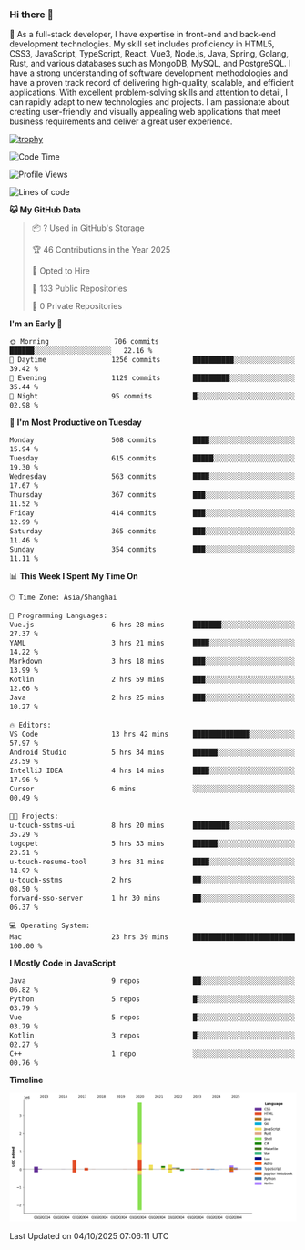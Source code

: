 ### Hi there 👋

🌱 As a full-stack developer, I have expertise in front-end and back-end development technologies. My skill set includes proficiency in HTML5, CSS3, JavaScript, TypeScript, React, Vue3, Node.js, Java, Spring, Golang, Rust, and various databases such as MongoDB, MySQL, and PostgreSQL. I have a strong understanding of software development methodologies and have a proven track record of delivering high-quality, scalable, and efficient applications. With excellent problem-solving skills and attention to detail, I can rapidly adapt to new technologies and projects. I am passionate about creating user-friendly and visually appealing web applications that meet business requirements and deliver a great user experience.

[![trophy](https://github-profile-trophy.vercel.app/?username=elton&rank=SECRET,SSS,SS,S,AAA,AA,A&theme=onedark&no-frame=true&margin-w=10)](https://github.com/ryo-ma/github-profile-trophy)

<!--START_SECTION:waka-->
![Code Time](http://img.shields.io/badge/Code%20Time-1%2C948%20hrs%2039%20mins-blue)

![Profile Views](http://img.shields.io/badge/Profile%20Views-0-blue)

![Lines of code](https://img.shields.io/badge/From%20Hello%20World%20I%27ve%20Written-5.9%20million%20lines%20of%20code-blue)

**🐱 My GitHub Data** 

> 📦 ? Used in GitHub's Storage 
 > 
> 🏆 46 Contributions in the Year 2025
 > 
> 💼 Opted to Hire
 > 
> 📜 133 Public Repositories 
 > 
> 🔑 0 Private Repositories 
 > 
**I'm an Early 🐤** 

```text
🌞 Morning                706 commits         ██████░░░░░░░░░░░░░░░░░░░   22.16 % 
🌆 Daytime                1256 commits        ██████████░░░░░░░░░░░░░░░   39.42 % 
🌃 Evening                1129 commits        █████████░░░░░░░░░░░░░░░░   35.44 % 
🌙 Night                  95 commits          █░░░░░░░░░░░░░░░░░░░░░░░░   02.98 % 
```
📅 **I'm Most Productive on Tuesday** 

```text
Monday                   508 commits         ████░░░░░░░░░░░░░░░░░░░░░   15.94 % 
Tuesday                  615 commits         █████░░░░░░░░░░░░░░░░░░░░   19.30 % 
Wednesday                563 commits         ████░░░░░░░░░░░░░░░░░░░░░   17.67 % 
Thursday                 367 commits         ███░░░░░░░░░░░░░░░░░░░░░░   11.52 % 
Friday                   414 commits         ███░░░░░░░░░░░░░░░░░░░░░░   12.99 % 
Saturday                 365 commits         ███░░░░░░░░░░░░░░░░░░░░░░   11.46 % 
Sunday                   354 commits         ███░░░░░░░░░░░░░░░░░░░░░░   11.11 % 
```


📊 **This Week I Spent My Time On** 

```text
🕑︎ Time Zone: Asia/Shanghai

💬 Programming Languages: 
Vue.js                   6 hrs 28 mins       ███████░░░░░░░░░░░░░░░░░░   27.37 % 
YAML                     3 hrs 21 mins       ████░░░░░░░░░░░░░░░░░░░░░   14.22 % 
Markdown                 3 hrs 18 mins       ███░░░░░░░░░░░░░░░░░░░░░░   13.99 % 
Kotlin                   2 hrs 59 mins       ███░░░░░░░░░░░░░░░░░░░░░░   12.66 % 
Java                     2 hrs 25 mins       ███░░░░░░░░░░░░░░░░░░░░░░   10.27 % 

🔥 Editors: 
VS Code                  13 hrs 42 mins      ██████████████░░░░░░░░░░░   57.97 % 
Android Studio           5 hrs 34 mins       ██████░░░░░░░░░░░░░░░░░░░   23.59 % 
IntelliJ IDEA            4 hrs 14 mins       ████░░░░░░░░░░░░░░░░░░░░░   17.96 % 
Cursor                   6 mins              ░░░░░░░░░░░░░░░░░░░░░░░░░   00.49 % 

🐱‍💻 Projects: 
u-touch-sstms-ui         8 hrs 20 mins       █████████░░░░░░░░░░░░░░░░   35.29 % 
togopet                  5 hrs 33 mins       ██████░░░░░░░░░░░░░░░░░░░   23.51 % 
u-touch-resume-tool      3 hrs 31 mins       ████░░░░░░░░░░░░░░░░░░░░░   14.92 % 
u-touch-sstms            2 hrs               ██░░░░░░░░░░░░░░░░░░░░░░░   08.50 % 
forward-sso-server       1 hr 30 mins        ██░░░░░░░░░░░░░░░░░░░░░░░   06.37 % 

💻 Operating System: 
Mac                      23 hrs 39 mins      █████████████████████████   100.00 % 
```

**I Mostly Code in JavaScript** 

```text
Java                     9 repos             ██░░░░░░░░░░░░░░░░░░░░░░░   06.82 % 
Python                   5 repos             █░░░░░░░░░░░░░░░░░░░░░░░░   03.79 % 
Vue                      5 repos             █░░░░░░░░░░░░░░░░░░░░░░░░   03.79 % 
Kotlin                   3 repos             █░░░░░░░░░░░░░░░░░░░░░░░░   02.27 % 
C++                      1 repo              ░░░░░░░░░░░░░░░░░░░░░░░░░   00.76 % 
```



**Timeline**

![Lines of Code chart](https://raw.githubusercontent.com/elton/elton/main/assets/bar_graph.png)


 Last Updated on 04/10/2025 07:06:11 UTC
<!--END_SECTION:waka-->

<!--
**elton/elton** is a ✨ _special_ ✨ repository because its `README.md` (this file) appears on your GitHub profile.

Here are some ideas to get you started:

- 🔭 I’m currently working on ...
- 🌱 I’m currently learning ...
- 👯 I’m looking to collaborate on ...
- 🤔 I’m looking for help with ...
- 💬 Ask me about ...
- 📫 How to reach me: ...
- 😄 Pronouns: ...
- ⚡ Fun fact: ...
-->
